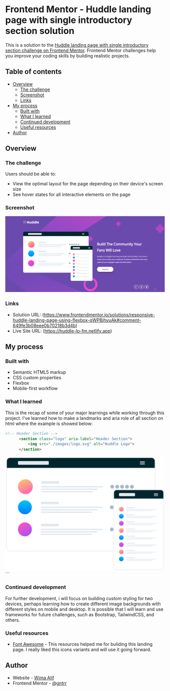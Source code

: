# Frontend Mentor - Huddle landing page with single introductory section solution

This is a solution to the [Huddle landing page with single introductory section challenge on Frontend Mentor](https://www.frontendmentor.io/challenges/huddle-landing-page-with-a-single-introductory-section-B_2Wvxgi0). Frontend Mentor challenges help you improve your coding skills by building realistic projects. 

## Table of contents

- [Overview](#overview)
  - [The challenge](#the-challenge)
  - [Screenshot](#screenshot)
  - [Links](#links)
- [My process](#my-process)
  - [Built with](#built-with)
  - [What I learned](#what-i-learned)
  - [Continued development](#continued-development)
  - [Useful resources](#useful-resources)
- [Author](#author)

## Overview

### The challenge

Users should be able to:

- View the optimal layout for the page depending on their device's screen size
- See hover states for all interactive elements on the page

### Screenshot

![](./Screenshot.png)

### Links

- Solution URL: (https://www.frontendmentor.io/solutions/responsive-huddle-landing-page-using-flexbox-qWPBjhyuAk#comment-649fe3b08eee0b70218b3d4b)
- Live Site URL: (https://huddle-lp-fm.netlify.app)

## My process

### Built with

- Semantic HTML5 markup
- CSS custom properties
- Flexbox
- Mobile-first workflow

### What I learned

This is the recap of some of your major learnings while working through this project. I've learned how to make a landmarks and aria role of all section on html where the example is showed below:

```html
<!-- Header Section -->
      <section class="logo" aria-label="Header Section">
          <img src="./images/logo.svg" alt="Huddle Logo">
      </section>
```
<div class="main-image" role="img" aria-label="Huddle Mockups">
  <img src="./images/illustration-mockups.svg" alt="Huddle Mockups">
</div>
```

### Continued development

For further development, i will focus on building custom styling for two devices, perhaps learning how to create different image backgrounds with different styles on mobile and desktop. It is possible that I will learn and use frameworks for future challenges, such as Bootstrap, TailwindCSS, and others.

### Useful resources

- [Font Awesome](https://fontawesome.com/) - This resources helped me for buliding this landing page. I really liked this icons variants and will use it going forward.

## Author

- Website - [Wima Alif](https://www.wimaalif.my.id)
- Frontend Mentor - [@gntrr](https://www.frontendmentor.io/profile/gntrr)